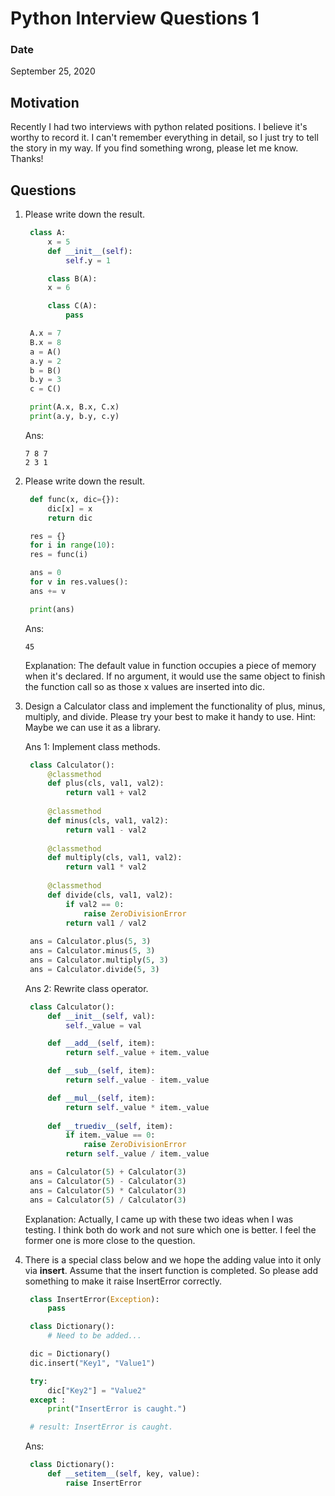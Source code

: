 # Python Interview Questions 1

### Date

September 25, 2020 

## Motivation 

Recently I had two interviews with python related positions. I believe it's worthy to record it. I can't remember everything in detail, so I just try to tell the story in my way. If you find something wrong, please let me know. Thanks!

## Questions

1. Please write down the result.
   
   ```python
    class A:
        x = 5
        def __init__(self):
            self.y = 1

        class B(A):
        x = 6

        class C(A):
            pass

    A.x = 7
    B.x = 8
    a = A()
    a.y = 2
    b = B()
    b.y = 3
    c = C()

    print(A.x, B.x, C.x)
    print(a.y, b.y, c.y)
   ```

   Ans: 
   ```
   7 8 7
   2 3 1
   ```

2. Please write down the result.
   
   ```python
    def func(x, dic={}):
        dic[x] = x
        return dic

    res = {}
    for i in range(10):
    res = func(i)

    ans = 0
    for v in res.values():
    ans += v

    print(ans)
   ```
   Ans: 
   ```
   45
   ```
   Explanation: 
   The default value in function occupies a piece of memory when it's declared. If no argument, it would use the same object to finish the function call so as those x values are inserted into dic.

3. Design a Calculator class and implement the functionality of plus, minus, multiply, and divide. Please try your best to make it handy to use. Hint: Maybe we can use it as a library.

   Ans 1: Implement class methods.

   ```python
    class Calculator():
        @classmethod
        def plus(cls, val1, val2):
            return val1 + val2
        
        @classmethod
        def minus(cls, val1, val2):
            return val1 - val2
        
        @classmethod
        def multiply(cls, val1, val2):
            return val1 * val2
        
        @classmethod
        def divide(cls, val1, val2):
            if val2 == 0:
                raise ZeroDivisionError
            return val1 / val2
    
    ans = Calculator.plus(5, 3)
    ans = Calculator.minus(5, 3)
    ans = Calculator.multiply(5, 3)
    ans = Calculator.divide(5, 3)
   ```

   Ans 2: Rewrite class operator.

   ```python
    class Calculator():
        def __init__(self, val):
            self._value = val

        def __add__(self, item):
            return self._value + item._value

        def __sub__(self, item):
            return self._value - item._value

        def __mul__(self, item):
            return self._value * item._value
            
        def __truediv__(self, item):
            if item._value == 0:
                raise ZeroDivisionError
            return self._value / item._value

    ans = Calculator(5) + Calculator(3)
    ans = Calculator(5) - Calculator(3)
    ans = Calculator(5) * Calculator(3)
    ans = Calculator(5) / Calculator(3)
   ```

   Explanation: 
   Actually, I came up with these two ideas when I was testing. I think both do work and not sure which one is better. I feel the former one is more close to the question.
   
4. There is a special class below and we hope the adding value into it only via __insert__. Assume that the insert function is completed. So please add something to make it raise InsertError correctly.
   
   ```python
    class InsertError(Exception):
        pass

    class Dictionary():
        # Need to be added...

    dic = Dictionary()
    dic.insert("Key1", "Value1")

    try:
        dic["Key2"] = "Value2"
    except :
        print("InsertError is caught.") 

    # result: InsertError is caught.
   ```

   Ans: 
   ```python
    class Dictionary():
        def __setitem__(self, key, value):
            raise InsertError
   ```
